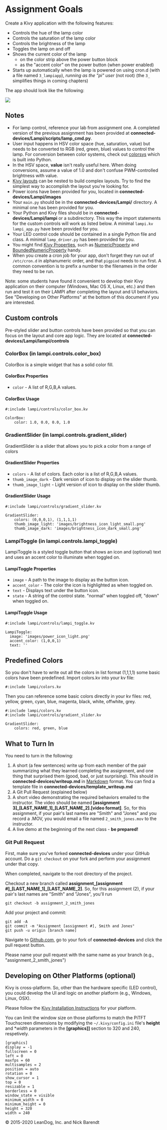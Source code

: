 # Assignment Goals

Create a Kivy application with the following features:

* Controls the hue of the lamp color
* Controls the saturation of the lamp color
* Controls the brightness of the lamp 
* Toggles the lamp on and off
* Shows the current color of the lamp
    * on the color strip above the power button block
    * as the "accent color" on the power button (when power enabled)
* Starts up automatically when the lamp is powered on using cron.d (with a file named `3_lampiapp`), *running as the "pi" user* (not root) (the `3_` simplifies things in coming chapters)

The app should look like the following:

![](Images/assignment_app.gif)

## Notes

* For lamp control, reference your lab from assignment one. A completed version of the previous assignment has been provided at **connected-devices/Lampi/scripts/lamp_cmd.py**.
* User input happens in HSV color space (hue, saturation, value) but needs to be converted to RGB (red, green, blue) values to control the lamp. For conversion between color systems, check out [colorsys](https://docs.python.org/2/library/colorsys.html) which is built into Python.
* In the HSV space, **value** isn't really useful here. When doing conversions, assume a value of 1.0 and don't confuse PWM-controlled brightness with value.
* [Kivy layouts](http://kivy.org/docs/gettingstarted/layouts.html) can be nested to build complex layouts. Try to find the simplest way to accomplish the layout you're looking for.
* Power icons have been provided for you, located in **connected-devices/Lampi/images**
* Your `main.py` should be in the **connected-devices/Lampi/** directory.  A minimal one has been provided for you.
* Your Python and Kivy files should be in **connected-devices/Lampi/lampi** or a subdirectory. This way the import statements for the custom controls will work as listed below.  A minimal `lampi.kv` `lampi_app.py` have been provided for you.
* Your LED control code should be contained in a single Python file and class.  A minimal `lamp_driver.py` has been provided for you.
* You might find [Kivy Properties](https://www.google.com/webhp?sourceid=chrome-instant&ion=1&espv=2&ie=UTF-8#q=kivy+properties), such as [NumericProperty](https://kivy.org/docs/api-kivy.properties.html#kivy.properties.NumericProperty) and [BoundedNumericProperty](https://kivy.org/docs/api-kivy.properties.html#kivy.properties.BoundedNumericProperty) handy.
* When you create a cron job for your app, don't forget they run out of `/etc/cron.d` in alphanumeric order, and that `pigpiod` needs to run first. A common convention is to prefix a number to the filenames in the order they need to be run.

Note: some students have found it convenient to develop their Kivy application on their computer (Windows, Mac OS X, Linux, etc.) and then run and test it on their LAMPI after completing the layout and UI behaviors.  See "Developing on Other Platforms" at the bottom of this document if you are interested.

## Custom controls

Pre-styled slider and button controls have been provided so that you can focus on the layout and core app logic. They are located at **connected-devices/Lampi/lampi/controls**

### ColorBox (in lampi.controls.color_box)

ColorBox is a simple widget that has a solid color fill. 

#### ColorBox Properties
* `color` - A list of R,G,B,A values.

#### ColorBox Usage

```
#:include lampi/controls/color_box.kv

ColorBox:
    color: 1.0, 0.0, 0.0, 1.0
```

### GradientSlider (in lampi.controls.gradient_slider)

GradientSlider is a slider that allows you to pick a color from a range of colors

#### GradientSlider Properties
* `colors` - A list of colors. Each color is a list of R,G,B,A values.
* `thumb_image_dark` - Dark version of icon to display on the slider thumb.
* `thumb_image_light` - Light version of icon to display on the slider thumb.

#### GradientSlider Usage

```
#:include lampi/controls/gradient_slider.kv

GradientSlider:
    colors: (0,0,0,1), (1,1,1,1)
    thumb_image_light: 'images/brightness_icon_light_small.png'
    thumb_image_dark: 'images/brightness_icon_dark_small.png'
```

### LampiToggle (in lampi.controls.lampi_toggle)

LampiToggle is a styled toggle button that shows an icon and (optional) text and uses an accent color to illuminate when toggled on.

#### LampiToggle Properties

* `image` - A path to the image to display as the button icon.
* `accent_color` - The color the icon is highlighted as when toggled on.
* `text` - Displays text under the button icon.
* `state` - A string of the control state. "normal" when toggled off, "down" when toggled on.

#### LampiToggle Usage

```
#:include lampi/controls/lampi_toggle.kv

LampiToggle:
  image: 'images/power_icon_light.png'
  accent_color: (1,0,0,1)
  text: ''
```

## Predefined Colors
So you don't have to write out all the colors in list format (1,1,1,1) some basic colors have been predefined. Import colors.kv into your kv file:

```
#:include lampi/colors.kv
```

Then you can reference some basic colors directly in your kv files: red, yellow, green, cyan, blue, magenta, black, white, offwhite, grey.

```
#:include lampi/colors.kv
#:include lampi/controls/gradient_slider.kv

GradientSlider:
    colors: red, green, blue
```

## What to Turn In

You need to turn in the following:

1. A short (a few sentences) write up from each member of the pair summarizing what they learned completing the assignment, and one thing that surprised them (good, bad, or just surprising).  This should in **connected-devices/writeup.md** in [Markdown](https://daringfireball.net/projects/markdown/) format.  You can find a template file in **connected-devices/template\_writeup.md**
2. A Git Pull Request (explained below)
3. A short video demonstrating the required behaviors emailed to the instructor.  The video should be named **[assignment 3]_[LAST_NAME_1]\_[LAST_NAME_2].[video format]**.  So, for this assignment, if your pair's last names are "Smith" and "Jones" and you record a .MOV, you would email a file named ```2_smith_jones.mov``` to the instructor.
4. A live demo at the beginning of the next class - **be prepared!**

### Git Pull Request
First, make sure you've forked **connected-devices** under your GitHub account. Do a `git checkout` on your fork and perform your assignment under that copy.

When completed, navigate to the root directory of the project. 

Checkout a new branch called **assignment\_[assignment #]\_[LAST_NAME_1]\_[LAST_NAME_2]**. So, for this assignment (2), if your pair's last names are "Smith" and "Jones", you'll run
```
git checkout -b assignment_2_smith_jones
```

Add your project and commit:
```
git add -A
git commit -m "Assignment [assignment #], Smith and Jones"
git push -u origin [branch name]
```

Navigate to [Github.com](http://Github.com), go to your fork of **connected-devices** and click the pull request button.

Please name your pull request with the same name as your branch (e.g., "assignment_2_smith_jones")

## Developing on Other Platforms (optional)

Kivy is cross-platform.  So, other than the hardware specific (LED control), you could develop the UI and logic on another platform (e.g., Windows, Linux, OSX).

Please follow the [Kivy Installation Instructions](https://kivy.org/docs/installation/installation.html) for your platform.

You can limit the window size on those platforms to match the PiTFT Touchscreen dimensions by modifying the ```~/.kivy/config.ini``` file's **height** and **width* parameters in the **[graphics]]** section to 320 and 240, respetively.


```
[graphics]
display = -1
fullscreen = 0
left = 0
maxfps = 60
multisamples = 2
position = auto
rotation = 0
show_cursor = 1
top = 0
resizable = 1
borderless = 0
window_state = visible
minimum_width = 0
minimum_height = 0
height = 320
width = 240
```


&copy; 2015-2020 LeanDog, Inc. and Nick Barendt

